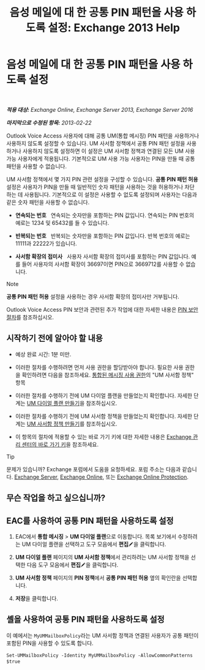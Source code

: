 ﻿---
title: '음성 메일에 대 한 공통 PIN 패턴을 사용 하도록 설정: Exchange 2013 Help'
TOCTitle: 음성 메일에 대 한 공통 PIN 패턴을 사용 하도록 설정
ms:assetid: 9940a8c2-f576-4089-ab96-8b318ad3da0f
ms:mtpsurl: https://technet.microsoft.com/ko-kr/library/JJ673546(v=EXCHG.150)
ms:contentKeyID: 50556046
ms.date: 05/22/2018
mtps_version: v=EXCHG.150
ms.translationtype: MT
---

# 음성 메일에 대 한 공통 PIN 패턴을 사용 하도록 설정

 

_**적용 대상:** Exchange Online, Exchange Server 2013, Exchange Server 2016_

_**마지막으로 수정된 항목:** 2013-02-22_

Outlook Voice Access 사용자에 대해 공통 UM(통합 메시징) PIN 패턴을 사용하거나 사용하지 않도록 설정할 수 있습니다. UM 사서함 정책에서 공통 PIN 패턴 설정을 사용하거나 사용하지 않도록 설정하면 이 설정은 UM 사서함 정책과 연결된 모든 UM 사용 가능 사용자에게 적용됩니다. 기본적으로 UM 사용 가능 사용자는 PIN을 만들 때 공통 패턴을 사용할 수 없습니다.

UM 사서함 정책에서 몇 가지 PIN 관련 설정을 구성할 수 있습니다. **공통 PIN 패턴 허용** 설정은 사용자가 PIN을 만들 때 일반적인 숫자 패턴을 사용하는 것을 허용하거나 차단하는 데 사용됩니다. 기본적으로 이 설정은 사용할 수 없도록 설정되며 사용자는 다음과 같은 숫자 패턴을 사용할 수 없습니다.

  - **연속되는 번호**   연속되는 숫자만을 포함하는 PIN 값입니다. 연속되는 PIN 번호의 예로는 1234 및 65432를 들 수 있습니다.

  - **반복되는 번호**   반복되는 숫자만을 포함하는 PIN 값입니다. 반복 번호의 예로는 11111과 22222가 있습니다.

  - **사서함 확장의 접미사**   사용자 사서함 확장의 접미사를 포함하는 PIN 값입니다. 예를 들어 사용자의 사서함 확장이 36697이면 PIN으로 3669712를 사용할 수 없습니다.


> [!NOTE]
> <STRONG>공통 PIN 패턴 허용</STRONG> 설정을 사용하는 경우 사서함 확장의 접미사만 거부됩니다.



Outlook Voice Access PIN 보안과 관련된 추가 작업에 대한 자세한 내용은 [PIN 보안 절차](pin-security-procedures-exchange-2013-help.md)를 참조하십시오.

## 시작하기 전에 알아야 할 내용

  - 예상 완료 시간: 1분 미만.

  - 이러한 절차를 수행하려면 먼저 사용 권한을 할당받아야 합니다. 필요한 사용 권한을 확인하려면 다음을 참조하세요. [통합된 메시징 사용 권한](unified-messaging-permissions-exchange-2013-help.md)의 "UM 사서함 정책" 항목

  - 이러한 절차를 수행하기 전에 UM 다이얼 플랜을 만들었는지 확인합니다. 자세한 단계는 [UM 다이얼 플랜 만들기](create-a-um-dial-plan-exchange-2013-help.md)을 참조하십시오.

  - 이러한 절차를 수행하기 전에 UM 사서함 정책을 만들었는지 확인합니다. 자세한 단계는 [UM 사서함 정책 만들기](create-a-um-mailbox-policy-exchange-2013-help.md)를 참조하십시오.

  - 이 항목의 절차에 적용할 수 있는 바로 가기 키에 대한 자세한 내용은 [Exchange 관리 센터의 바로 가기 키](keyboard-shortcuts-in-the-exchange-admin-center-exchange-online-protection-help.md)을 참조하세요.


> [!TIP]
> 문제가 있습니까? Exchange 포럼에서 도움을 요청하세요. 포럼 주소는 다음과 같습니다. <A href="https://go.microsoft.com/fwlink/p/?linkid=60612">Exchange Server</A>, <A href="https://go.microsoft.com/fwlink/p/?linkid=267542">Exchange Online</A>, 또는 <A href="https://go.microsoft.com/fwlink/p/?linkid=285351">Exchange Online Protection</A>.



## 무슨 작업을 하고 싶으십니까?

## EAC를 사용하여 공통 PIN 패턴을 사용하도록 설정

1.  EAC에서 **통합 메시징** \> **UM 다이얼 플랜**으로 이동합니다. 목록 보기에서 수정하려는 UM 다이얼 플랜을 선택하고 도구 모음에서 **편집**![편집 아이콘](images/JJ218640.6f53ccb2-1f13-4c02-bea0-30690e6ea71d(EXCHG.150).gif "편집 아이콘")을 클릭합니다.

2.  **UM 다이얼 플랜** 페이지의 **UM 사서함 정책**에서 관리하려는 UM 사서함 정책을 선택한 다음 도구 모음에서 **편집**![편집 아이콘](images/JJ218640.6f53ccb2-1f13-4c02-bea0-30690e6ea71d(EXCHG.150).gif "편집 아이콘")을 클릭합니다.

3.  **UM 사서함 정책** 페이지의 **PIN 정책**에서 **공통 PIN 패턴 허용** 옆의 확인란을 선택합니다.

4.  **저장**을 클릭합니다.

## 셸을 사용하여 공통 PIN 패턴을 사용하도록 설정

이 예에서는 `MyUMMailboxPolicy`라는 UM 사서함 정책과 연결된 사용자가 공통 패턴이 포함된 PIN을 사용할 수 있도록 합니다.

    Set-UMMailboxPolicy -Identity MyUMMailboxPolicy -AllowCommonPatterns $true

